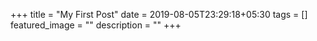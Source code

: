 +++
title =  "My First Post"
date = 2019-08-05T23:29:18+05:30
tags = []
featured_image = ""
description = ""
+++
